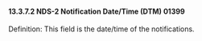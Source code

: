 #### 13.3.7.2 NDS-2 Notification Date/Time (DTM) 01399

Definition: This field is the date/time of the notifications.
